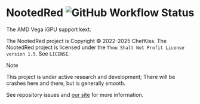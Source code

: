 # NootedRed ![GitHub Workflow Status](https://img.shields.io/github/actions/workflow/status/ChefKissInc/NootedRed/main.yml?branch=master&logo=github&style=for-the-badge)

The AMD Vega iGPU support kext.

The NootedRed project is Copyright © 2022-2025 ChefKiss. The NootedRed project is licensed under the `Thou Shalt Not Profit License version 1.5`. See `LICENSE`.

> [!NOTE]
> This project is under active research and development; There will be crashes here and there, but is generally smooth.
>
> See repository issues and [our site](https://chefkissinc.github.io/applehax/nootedred) for more information.
